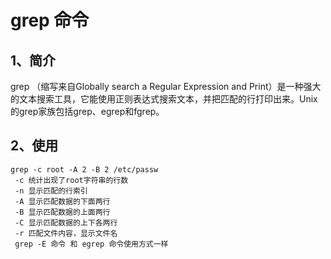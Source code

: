 # grep 命令

## 1、简介
grep （缩写来自Globally search a Regular Expression and Print）是一种强大的文本搜索工具，它能使用正则表达式搜索文本，并把匹配的行打印出来。Unix的grep家族包括grep、egrep和fgrep。

## 2、使用
```
grep -c root -A 2 -B 2 /etc/passw
 -c 统计出现了root字符串的行数
 -n 显示匹配的行索引
 -A 显示匹配数据的下面两行
 -B 显示匹配数据的上面两行
 -C 显示匹配数据的上下各两行
 -r 匹配文件内容，显示文件名
 grep -E 命令 和 egrep 命令使用方式一样
```